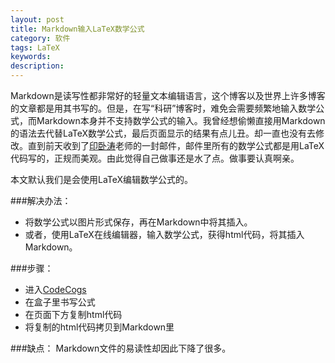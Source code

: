 ```yaml
---
layout: post
title: Markdown输入LaTeX数学公式
category: 软件
tags: LaTeX
keywords: 
description: 
---
```


Markdown是读写性都非常好的轻量文本编辑语言，这个博客以及世界上许多博客的文章都是用其书写的。但是，在写“科研”博客时，难免会需要频繁地输入数学公式，而Markdown本身并不支持数学公式的输入。我曾经想偷懒直接用Markdown的语法去代替LaTeX数学公式，最后页面显示的结果有点儿丑。却一直也没有去修改。直到前天收到了[印卧涛](http://www.math.ucla.edu/%7Ewotaoyin/)老师的一封邮件，邮件里所有的数学公式都是用LaTeX代码写的，正规而美观。由此觉得自己做事还是水了点。做事要认真啊亲。

本文默认我们是会使用LaTeX编辑数学公式的。

###解决办法：

- 将数学公式以图片形式保存，再在Markdown中将其插入。
- 或者，使用LaTeX在线编辑器，输入数学公式，获得html代码，将其插入Markdown。

###步骤：

- 进入[CodeCogs](http://www.codecogs.com/latex/eqneditor.php)
- 在盒子里书写公式
- 在页面下方复制html代码
- 将复制的html代码拷贝到Markdown里

###缺点：
Markdown文件的易读性却因此下降了很多。